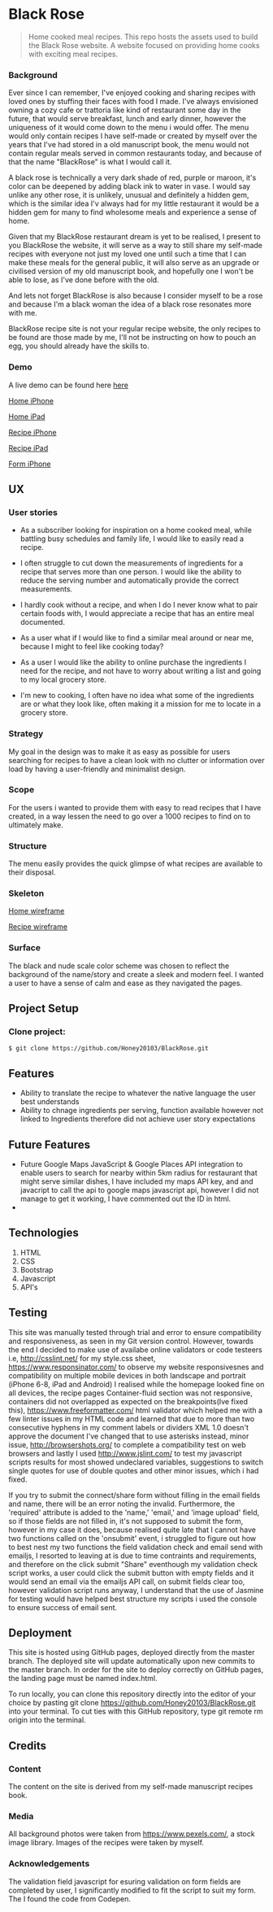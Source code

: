 
# Black Rose
> Home cooked meal recipes. 
This repo hosts the assets used to build the Black Rose website. A website focused on providing home cooks with exciting meal recipes.

### Background
Ever since I can remember, I've enjoyed cooking and sharing recipes with loved ones by stuffing their faces with food I made. I've
always envisioned owning a cozy cafe or trattoria like kind of restaurant some day in the future, that would serve breakfast, lunch and 
early dinner, however the uniqueness of it would come down to the menu i would offer. The menu would only contain recipes I have self-made 
or created by myself over the years that I've had stored in a old manuscript book, the menu would not contain regular meals served in common restaurants
today, and because of that the name "BlackRose" is what I would call it.

A black rose is technically a very dark shade of red, purple or maroon, it's color can be deepened by adding black ink to water in vase. I would say 
unlike any other rose, it is unlikely, unusual and definitely a hidden gem, which is the similar idea I'v always had for my little restaurant
it would be a hidden gem for many to find wholesome meals and experience a sense of home. 

Given that my BlackRose restaurant dream is yet to be realised, I present to you BlackRose the website, it will serve as a way to still share
my self-made recipes with everyone not just my loved one until such a time that I can make these meals for the general public, it will also 
serve as an upgrade or civilised version of my old manuscript book, and hopefully one I won't be able to lose, as I've done before with the old.

And lets not forget BlackRose is also because I consider myself to be a rose and because I'm a black woman the idea of a black rose
resonates more with me.

BlackRose recipe site is not your regular recipe website, the only recipes to be found are those made by me, I'll not be instructing on how to 
pouch an egg, you should already have the skills to.

### Demo 
A live demo can be found here [here](https://honey20103.github.io/BlackRose/)

[Home iPhone](https://github.com/Honey20103/BlackRose/blob/master/wireframes/UXdemo/homepageiphone.png)

[Home iPad](https://github.com/Honey20103/BlackRose/blob/master/wireframes/UXdemo/ipadviewhomepage.png)

[Recipe iPhone](https://github.com/Honey20103/BlackRose/blob/master/wireframes/UXdemo/iphoneviewrecipe.png)

[Recipe iPad](https://github.com/Honey20103/BlackRose/blob/master/wireframes/UXdemo/ipadviewrecipe.png)

[Form iPhone](https://github.com/Honey20103/BlackRose/blob/master/wireframes/UXdemo/formview.png)



## UX

### User stories
- As a subscriber looking for inspiration on a home cooked meal,
while battling busy schedules and family life, I would like to easily read a recipe.

- I often struggle to cut down the measurements of ingredients for a recipe that serves more than
one person. I would like the ability to reduce the serving number and automatically provide the
correct measurements.

- I hardly cook without a recipe, and when I do I never know what to pair certain foods with, 
I would appreciate a recipe that has an entire meal documented.

- As a user what if I would like to find a similar meal around or near me, because I might to feel like cooking 
today?

- As a user I would like the ability to online purchase the ingredients I need for the recipe, and
not have to worry about writing a list and going to my local grocery store.

- I'm new to cooking, I often have no idea what some of the ingredients are or what they look like,
often making it a mission for me to locate in a grocery store.

### Strategy
My goal in the design was to make it as easy as possible for users searching for recipes to 
have a clean look with no clutter or information over load by having a user-friendly and minimalist
design.

### Scope
For the users i wanted to provide them with easy to read recipes that I have created, in a way lessen the need to go over a 1000 recipes to find on to ultimately make.

### Structure
The menu easily provides the quick glimpse of what recipes are available to their disposal.

### Skeleton
[Home wireframe](https://github.com/Honey20103/BlackRose/blob/master/wireframes/HomePage.png)

[Recipe wireframe](https://github.com/Honey20103/BlackRose/blob/master/wireframes/RecipePage.png)



### Surface
The black and nude scale color scheme was chosen to reflect the background of the name/story and create a sleek and modern feel. I wanted a user to have a sense of calm and ease as they 
navigated the pages.

## Project Setup 

### Clone project:

```shell
$ git clone https://github.com/Honey20103/BlackRose.git
```

## Features

- Ability to translate the recipe to whatever the native language the user best understands
- Ability to chnage ingredients per serving, function available however not linked to Ingredients therefore did not achieve user story expectations

## Future Features

- Future Google Maps JavaScript & Google Places API integration to enable users to search for nearby within 5km radius for restaurant that 
  might serve similar dishes, I have included my maps API key, and and javacript to call the api to google maps javascript api, however I did not manage to get it working, I have commented out the ID in html.
- 

## Technologies
1. HTML
2. CSS
3. Bootstrap 
4. Javascript
5. API's

## Testing
This site was manually tested through trial and error to ensure compatibility and responsiveness, as seen in my Git version control. However, towards the end I decided to make use of availabe online validators or code testeers i.e, http://csslint.net/ for my style.css sheet, https://www.responsinator.com/ to observe my 
website responsivesnes and compatibility on multiple mobile devices in both landscape and portrait (iPhone 6-8, iPad and Android) I realised while the homepage looked fine on all devices, the recipe pages Container-fluid section was not responsive, containers did not overlapped as expected on the breakpoints(Ive fixed this), https://www.freeformatter.com/ html validator which helped me with a few linter issues in my HTML code and learned that due to more than two consecutive hyphens in my comment labels or dividers XML 1.0 doesn't approve the document I've changed that to use asterisks instead, minor issue, http://browsershots.org/ to complete a compatibility test on web browsers and lastly I used http://www.jslint.com/ to test my javascript scripts results for most showed undeclared variables, suggestions to switch single quotes for use of double quotes and other minor issues, which i had fixed. 

If you try to submit the connect/share form without filling in the email fields and name, there will be an error noting the invalid. Furthermore, the 'required' attribute is added to the 'name,' 'email,' and 'image upload' field, so if those fields are not filled in, it's not supposed to submit the form, however in my case it does, because realised quite late that I cannot have two functions called on the 'onsubmit' event, i struggled to figure out how to best nest my two functions the field validation check and email send with emailjs, I resorted to leaving at is due to time contraints and requirements, and therefore on the click submit "Share" eventhough my validation check script works, a user could click the submit button with empty fields and it would send an email via the emailjs API call, on submit fields clear too, however validation script runs anyway, I understand that the use of Jasmine for testing would have helped best structure my scripts i used the console to ensure success of email sent. 



## Deployment 
This site is hosted using GitHub pages, deployed directly from the master branch. 
The deployed site will update automatically upon new commits to the master branch. In order for the site to deploy correctly on GitHub pages, the landing page must be named index.html.

To run locally, you can clone this repository directly into the editor of your choice by pasting git clone https://github.com/Honey20103/BlackRose.git into your terminal. To cut ties with this GitHub repository, type git remote rm origin into the terminal.


## Credits

### Content
The content on the site is derived from my self-made manuscript recipes book. 

### Media 
All background photos were taken from https://www.pexels.com/, a stock image library.
Images of the recipes were taken by myself.

### Acknowledgements
The validation field javascript for esuring validation on form fields are completed by user, I significantly modified to fit the script to suit my form. The I found the code from Codepen.





